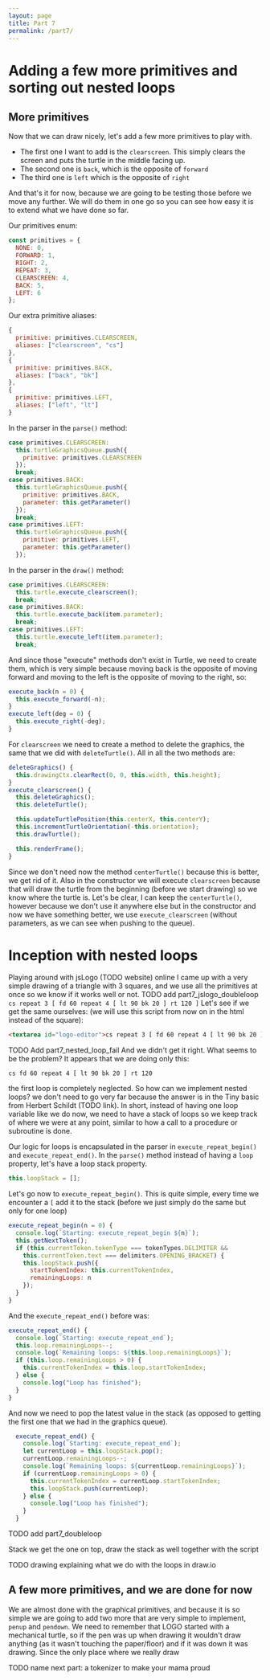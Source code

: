 ```yaml
---
layout: page
title: Part 7
permalink: /part7/
---
```

# Adding a few more primitives and sorting out nested loops
## More primitives
Now that we can draw nicely, let's add a few more primitives to play with.

* The first one I want to add is the `clearscreen`. This simply clears the screen and puts the turtle in the middle facing up.
* The second one is `back`, which is the opposite of `forward`
* The third one is `left` which is the opposite of `right`

And that's it for now, because we are going to be testing those before we move any further. We will do them in one go so you can see how easy it is to extend what we have done so far.

Our primitives enum:
```javascript
const primitives = {
  NONE: 0,
  FORWARD: 1,
  RIGHT: 2,
  REPEAT: 3,
  CLEARSCREEN: 4,
  BACK: 5,
  LEFT: 6
};
```

Our extra primitive aliases:
```javascript
{
  primitive: primitives.CLEARSCREEN,
  aliases: ["clearscreen", "cs"]
},
{
  primitive: primitives.BACK,
  aliases: ["back", "bk"]
},
{
  primitive: primitives.LEFT,
  aliases: ["left", "lt"]
}
```
In the parser in the `parse()` method:
```javascript
case primitives.CLEARSCREEN:
  this.turtleGraphicsQueue.push({
    primitive: primitives.CLEARSCREEN
  });
  break;
case primitives.BACK:
  this.turtleGraphicsQueue.push({
    primitive: primitives.BACK,
    parameter: this.getParameter()
  });
  break;
case primitives.LEFT:
  this.turtleGraphicsQueue.push({
    primitive: primitives.LEFT,
    parameter: this.getParameter()
  });
```
In the parser in the `draw()` method:
```javascript
case primitives.CLEARSCREEN:
  this.turtle.execute_clearscreen();
  break;
case primitives.BACK:
  this.turtle.execute_back(item.parameter);
  break;
case primitives.LEFT:
  this.turtle.execute_left(item.parameter);
  break;
```
And since those "execute" methods don't exist in Turtle, we need to create them, which is very simple because moving back is the opposite of moving forward and moving to the left is the opposite of moving to the right, so:
```javascript
execute_back(n = 0) {
  this.execute_forward(-n);
}
execute_left(deg = 0) {
  this.execute_right(-deg);
}
```
For `clearscreen` we need to create a method to delete the graphics, the same that we did with `deleteTurtle()`. All in all the two methods are:
```javascript
deleteGraphics() {
  this.drawingCtx.clearRect(0, 0, this.width, this.height);
}
execute_clearscreen() {
  this.deleteGraphics();
  this.deleteTurtle();

  this.updateTurtlePosition(this.centerX, this.centerY);
  this.incrementTurtleOrientation(-this.orientation);
  this.drawTurtle();

  this.renderFrame();
}
```

Since we don't need now the method `centerTurtle()` because this is better, we get rid of it. Also in the constructor we will execute `clearscreen` because that will draw the turtle from the beginning (before we start drawing) so we know where the turtle is. Let's be clear, I can keep the `centerTurtle()`, however because we don't use it anywhere else but in the constructor and now we have something better, we use `execute_clearscreen` (without parameters, as we can see when pushing to the queue).

# Inception with nested loops
Playing around with jsLogo (TODO website) online I came up with a very simple drawing of a triangle with 3 squares, and we use all the primitives at once so we know if it works well or not.
TODO add part7_jslogo_doubleloop
`cs repeat 3 [ fd 60 repeat 4 [ lt 90 bk 20 ] rt 120 ]`
Let's see if we get the same ourselves: (we will use this script from now on in the html instead of the square):
```html
<textarea id="logo-editor">cs repeat 3 [ fd 60 repeat 4 [ lt 90 bk 20 ] rt 120 ]</textarea>
```
TODO Add part7_nested_loop_fail
And we didn't get it right. What seems to be the problem? It appears that we are doing only this:
```
cs fd 60 repeat 4 [ lt 90 bk 20 ] rt 120
```
the first loop is completely neglected. So how can we implement nested loops? we don't need to go very far because the answer is in the Tiny basic from Herbert Schildt (TODO link). In short, instead of having one loop variable like we do now, we need to have a stack of loops so we keep track of where we were at any point, similar to how a call to a procedure or subroutine is done.

Our logic for loops is encapsulated in the parser in `execute_repeat_begin()` and `execute_repeat_end()`. In the `parse()` method instead of having a `loop` property, let's have a loop stack property.
```javascript
this.loopStack = [];
```
Let's go now to `execute_repeat_begin()`. This is quite simple, every time we encounter a `[` add it to the stack (before we just simply do the same but only for one loop)
```javascript
execute_repeat_begin(n = 0) {
  console.log(`Starting: execute_repeat_begin ${n}`);
  this.getNextToken();
  if (this.currentToken.tokenType === tokenTypes.DELIMITER &&
    this.currentToken.text === delimiters.OPENING_BRACKET) {
    this.loopStack.push({
      startTokenIndex: this.currentTokenIndex,
      remainingLoops: n
    });
  }
}
```

And the `execute_repeat_end()` before was:
```javascript
execute_repeat_end() {
  console.log(`Starting: execute_repeat_end`);
  this.loop.remainingLoops--;
  console.log(`Remaining loops: ${this.loop.remainingLoops}`);
  if (this.loop.remainingLoops > 0) {
    this.currentTokenIndex = this.loop.startTokenIndex;
  } else {
    console.log("Loop has finished");
  }
}
```

And now we need to pop the latest value in the stack (as opposed to getting the first one that we had in the graphics queue).

```javascript
  execute_repeat_end() {
    console.log(`Starting: execute_repeat_end`);
    let currentLoop = this.loopStack.pop();
    currentLoop.remainingLoops--;
    console.log(`Remaining loops: ${currentLoop.remainingLoops}`);
    if (currentLoop.remainingLoops > 0) {
      this.currentTokenIndex = currentLoop.startTokenIndex;
      this.loopStack.push(currentLoop);
    } else {
      console.log("Loop has finished");
    }
  }
```

TODO add part7_doubleloop


Stack we get the one on top, draw the stack as well together with the script

TODO drawing explaining what we do with the loops in draw.io


## A few more primitives, and we are done for now
We are almost done with the graphical primitives, and because it is so simple we are going to add two more that are very simple to implement, `penup` and `pendown`. We need to remember that LOGO started with a mechanical turtle, so if the pen was up when drawing it wouldn't draw anything (as it wasn't touching the paper/floor) and if it was down it was drawing. Since the only place where we really draw 

TODO name next part: a tokenizer to make your mama proud